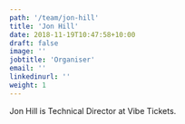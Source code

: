 ```yaml
---
path: '/team/jon-hill'
title: 'Jon Hill'
date: 2018-11-19T10:47:58+10:00
draft: false
image: ''
jobtitle: 'Organiser'
email: ''
linkedinurl: ''
weight: 1
---
```


Jon Hill is Technical Director at Vibe Tickets.
